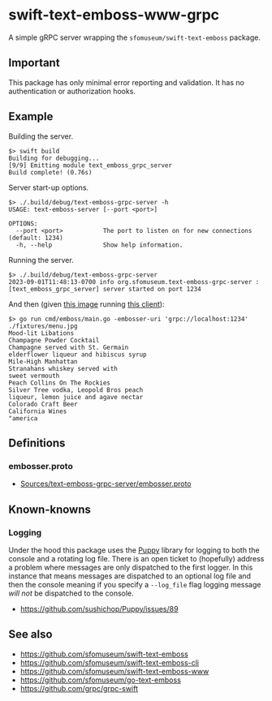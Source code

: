 # swift-text-emboss-www-grpc

A simple gRPC server wrapping the `sfomuseum/swift-text-emboss` package.

## Important

This package has only minimal error reporting and validation. It has no authentication or authorization hooks.

## Example

Building the server.

```
$> swift build
Building for debugging...
[9/9] Emitting module text_emboss_grpc_server
Build complete! (0.76s)
```

Server start-up options.

```
$> ./.build/debug/text-emboss-grpc-server -h
USAGE: text-emboss-server [--port <port>]

OPTIONS:
  --port <port>           The port to listen on for new connections (default: 1234)
  -h, --help              Show help information.
```

Running the server.

```
$> ./.build/debug/text-emboss-grpc-server 
2023-09-01T11:48:13-0700 info org.sfomuseum.text-emboss-grpc-server : [text_emboss_grpc_server] server started on port 1234
```

And then (given [this image](https://github.com/sfomuseum/go-text-emboss/blob/main/fixtures/menu.jpg) running [this client](https://github.com/sfomuseum/go-text-emboss#remote-grpc)):

```
$> go run cmd/emboss/main.go -embosser-uri 'grpc://localhost:1234' ./fixtures/menu.jpg
Mood-lit Libations
Champagne Powder Cocktail
Champagne served with St. Germain
elderflower liqueur and hibiscus syrup
Mile-High Manhattan
Stranahans whiskey served with
sweet vermouth
Peach Collins On The Rockies
Silver Tree vodka, Leopold Bros peach
liqueur, lemon juice and agave nectar
Colorado Craft Beer
California Wines
"america
```

## Definitions

### embosser.proto

* [Sources/text-emboss-grpc-server/embosser.proto](Sources/text-emboss-grpc-server/embosser.proto)

## Known-knowns

### Logging

Under the hood this package uses the [Puppy](https://github.com/sushichop/Puppy) library for logging to both the console and a rotating log file. There is an open ticket to (hopefully) address a problem where messages are only dispatched to the first logger. In this instance that means messages are dispatched to an optional log file and then the console meaning if you specify a `--log_file` flag logging message _will not_ be dispatched to the console.

* https://github.com/sushichop/Puppy/issues/89

## See also

* https://github.com/sfomuseum/swift-text-emboss
* https://github.com/sfomuseum/swift-text-emboss-cli
* https://github.com/sfomuseum/swift-text-emboss-www
* https://github.com/sfomuseum/go-text-emboss
* https://github.com/grpc/grpc-swift
